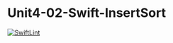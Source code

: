 # Unit4-02-Swift-InsertSort
[![SwiftLint](https://github.com/ICS4U-Programming-RemyS/Unit4-02-Swift-InsertSort/workflows/SwiftLint/badge.svg)](https://github.com/ICS4U-Programming-RemyS/Unit4-02-Swift-InsertSort/actions)
